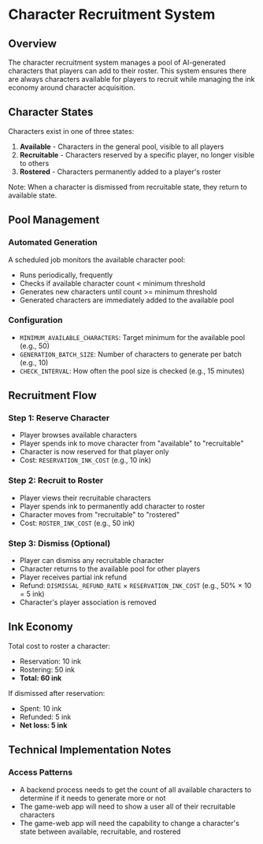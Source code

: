 # Character Recruitment System

## Overview

The character recruitment system manages a pool of AI-generated characters that players can add to their roster. This system ensures there are always characters available for players to recruit while managing the ink economy around character acquisition.

## Character States

Characters exist in one of three states:

1. **Available** - Characters in the general pool, visible to all players
2. **Recruitable** - Characters reserved by a specific player, no longer visible to others
3. **Rostered** - Characters permanently added to a player's roster

Note: When a character is dismissed from recruitable state, they return to available state.

## Pool Management

### Automated Generation

A scheduled job monitors the available character pool:
- Runs periodically, frequently
- Checks if available character count < minimum threshold
- Generates new characters until count >= minimum threshold
- Generated characters are immediately added to the available pool

### Configuration

- `MINIMUM_AVAILABLE_CHARACTERS`: Target minimum for the available pool (e.g., 50)
- `GENERATION_BATCH_SIZE`: Number of characters to generate per batch (e.g., 10)
- `CHECK_INTERVAL`: How often the pool size is checked (e.g., 15 minutes)

## Recruitment Flow

### Step 1: Reserve Character
- Player browses available characters
- Player spends ink to move character from "available" to "recruitable"
- Character is now reserved for that player only
- Cost: `RESERVATION_INK_COST` (e.g., 10 ink)

### Step 2: Recruit to Roster
- Player views their recruitable characters
- Player spends ink to permanently add character to roster
- Character moves from "recruitable" to "rostered"
- Cost: `ROSTER_INK_COST` (e.g., 50 ink)

### Step 3: Dismiss (Optional)
- Player can dismiss any recruitable character
- Character returns to the available pool for other players
- Player receives partial ink refund
- Refund: `DISMISSAL_REFUND_RATE` × `RESERVATION_INK_COST` (e.g., 50% × 10 = 5 ink)
- Character's player association is removed

## Ink Economy

Total cost to roster a character:
- Reservation: 10 ink
- Rostering: 50 ink
- **Total: 60 ink**

If dismissed after reservation:
- Spent: 10 ink
- Refunded: 5 ink
- **Net loss: 5 ink**

## Technical Implementation Notes

### Access Patterns

* A backend process needs to get the count of all available characters to determine if it needs to generate more or not
* The game-web app will need to show a user all of their recruitable characters
* The game-web app will need the capability to change a character's state between available, recruitable, and rostered